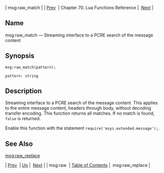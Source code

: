 | msg:raw_match |
| [Prev](lua.ref.msg_raw)  | Chapter 70. Lua Functions Reference |  [Next](lua.ref.msg_raw_replace) |

<a name="lua.ref.msg_raw_match"></a>
## Name

msg:raw_match — Streaming interface to a PCRE search of the message content

<a name="idp16910672"></a>
## Synopsis

`msg:raw_match(pattern);`

`pattern: string`<a name="idp16913632"></a>
## Description

Streaming interface to a PCRE search of the message content. This applies to the entire message content, headers through body, without decoding transfer encoding. This function returns all matches. If no match is found, `false` is returned.

Enable this function with the statement `require('msys.extended.message');`.

<a name="idp16917088"></a>
## See Also

[msg:raw_replace](lua.ref.msg_raw_replace "msg:raw_replace")

| [Prev](lua.ref.msg_raw)  | [Up](lua.function.details) |  [Next](lua.ref.msg_raw_replace) |
| msg:raw  | [Table of Contents](index) |  msg:raw_replace |

